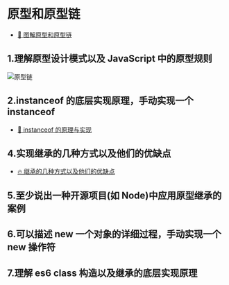 # 原型和原型链

- [🚀 图解原型和原型链](https://juejin.im/post/6844903797039300615)

## 1.理解原型设计模式以及 JavaScript 中的原型规则

![原型链](https://weapposs.oss-cn-shenzhen.aliyuncs.com/cover/2020/08/04/BAUNLMYJLJ9iboLih4EzpVva6kHBvmTQtcLU8Hhp.png)

## 2.instanceof 的底层实现原理，手动实现一个 instanceof

- [🚀 instanceof 的原理与实现](https://juejin.im/post/6844903985086726158)

## 4.实现继承的几种方式以及他们的优缺点

- [🔥 继承的几种方式以及他们的优缺点](https://juejin.im/post/6844903839175278600)

## 5.至少说出一种开源项目(如 Node)中应用原型继承的案例

## 6.可以描述 new 一个对象的详细过程，手动实现一个 new 操作符

## 7.理解 es6 class 构造以及继承的底层实现原理
